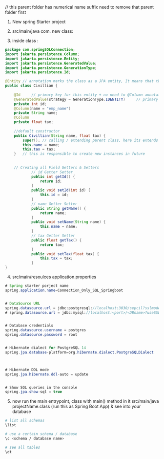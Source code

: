 // this parent folder has numerical name suffix need to remove that parent folder first

1. New spring Starter project

2. src/main/java
        com.<projectName>
        new class: <ClassName>

3. inside class :
```java
package com.springSQLConnection;
import jakarta.persistence.Column;
import jakarta.persistence.Entity;
import jakarta.persistence.GeneratedValue;
import jakarta.persistence.GenerationType;
import jakarta.persistence.Id;

@Entity // annotation marks the class as a JPA entity, It means that this class will be mapped to a database table. By default, the table name will be the same as the class name, but this can be customized.
public class Civillian {
	
	@Id		// primary key for this entity + no need to @Column annotation (it happens automatically
	@GeneratedValue(strategy = GenerationType.IDENTITY)		// primary key value will be automatically generated by the database (typically used with auto-increment columns).
	private int id;
	@Column(name = "emp_name")
	private String name;
	@Column
	private float tax;
	
	//default constructor
	public Civillian(String name, float tax) {
		super(); // calling / extending parent class, here its extends java.lang.Object 
		this.name = name;
		this.tax = tax;
	}	// this is responsible to create new instances in future
	
	
	// Creating all Field Getters & Setters
			// id Getter Setter
			public int getId() {
				return id;
			}
			public void setId(int id) {
				this.id = id;
			}
			// name Getter Setter
			public String getName() {
				return name;
			}
			public void setName(String name) {
				this.name = name;
			}
			// tax Getter Setter
			public float getTax() {
				return tax;
			}
			public void setTax(float tax) {
				this.tax = tax;
			}
}
```

4. src/main/resoulces
        application.properties
```java
# Spring starter porject name
spring.application.name=Connection_Only_SQL_Springboot


# DataSource URL
spring.datasource.url = jdbc:postgresql://localhost:3030/sepcil?sslmode=disable
# spring.datasource.url = jdbc:mysql://localhost:<port>/<DBname>?useSSL=false // for MySQl


# Database credentials
spring.datasource.username = postgres
spring.datasource.password = root


# Hibernate dialect for PostgreSQL 14
spring.jpa.database-platform=org.hibernate.dialect.PostgreSQLDialect



# Hibernate DDL mode
spring.jpa.hibernate.ddl-auto = update


# Show SQL queries in the console
spring.jpa.show-sql = true
```

5. now run the main entrypoint, class with main() method in it
	src/main/java
        <yourPackageName>
        	projectName.class (run this as Spring Boot App)
 & see into your database
```bash
# list all schemas
\list
```
```bash
# use a certain schema / database
\c <schema / database name>
```
```bash
# see all tables
\dt
```